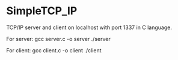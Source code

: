 # SimpleTCP_IP
TCP/IP server and client on localhost with port 1337 in C language.

For server:
gcc server.c -o server
./server

For client:
gcc client.c -o client
./client
